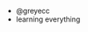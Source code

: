 - @greyecc
- learning everything

<!---
greyecc/greyecc is a ✨ special ✨ repository because its `README.md` (this file) appears on your GitHub profile.
You can click the Preview link to take a look at your changes.
--->
